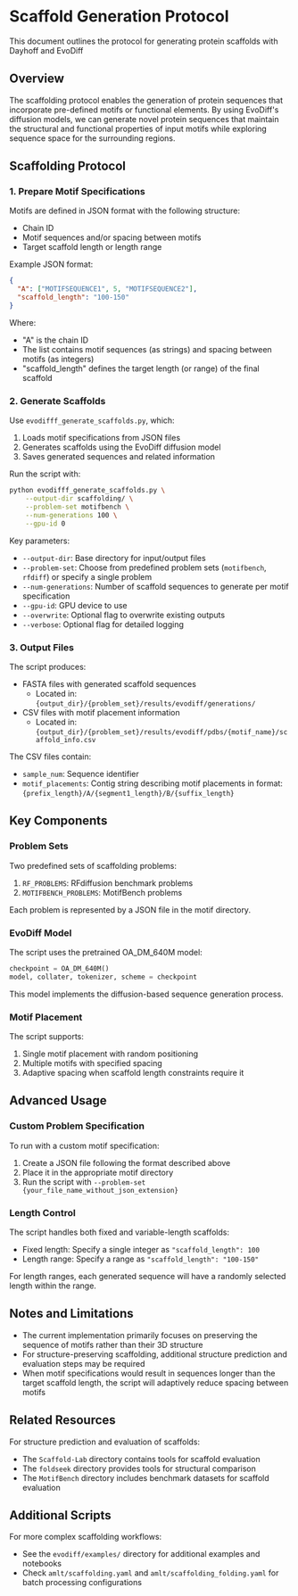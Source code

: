 # Scaffold Generation Protocol
This document outlines the protocol for generating protein scaffolds with Dayhoff and EvoDiff

## Overview

The scaffolding protocol enables the generation of protein sequences that incorporate pre-defined motifs or functional elements. By using EvoDiff's diffusion models, we can generate novel protein sequences that maintain the structural and functional properties of input motifs while exploring sequence space for the surrounding regions.

## Scaffolding Protocol

### 1. Prepare Motif Specifications

Motifs are defined in JSON format with the following structure:
- Chain ID
- Motif sequences and/or spacing between motifs
- Target scaffold length or length range

Example JSON format:
```json
{
  "A": ["MOTIFSEQUENCE1", 5, "MOTIFSEQUENCE2"],
  "scaffold_length": "100-150"
}
```

Where:
- "A" is the chain ID
- The list contains motif sequences (as strings) and spacing between motifs (as integers)
- "scaffold_length" defines the target length (or range) of the final scaffold

### 2. Generate Scaffolds

Use `evodifff_generate_scaffolds.py`, which:
1. Loads motif specifications from JSON files
2. Generates scaffolds using the EvoDiff diffusion model
3. Saves generated sequences and related information

Run the script with:

```bash
python evodifff_generate_scaffolds.py \
    --output-dir scaffolding/ \
    --problem-set motifbench \
    --num-generations 100 \
    --gpu-id 0
```

Key parameters:
- `--output-dir`: Base directory for input/output files
- `--problem-set`: Choose from predefined problem sets (`motifbench`, `rfdiff`) or specify a single problem
- `--num-generations`: Number of scaffold sequences to generate per motif specification
- `--gpu-id`: GPU device to use
- `--overwrite`: Optional flag to overwrite existing outputs
- `--verbose`: Optional flag for detailed logging


### 3. Output Files

The script produces:
- FASTA files with generated scaffold sequences
  - Located in: `{output_dir}/{problem_set}/results/evodiff/generations/`
- CSV files with motif placement information
  - Located in: `{output_dir}/{problem_set}/results/evodiff/pdbs/{motif_name}/scaffold_info.csv`

The CSV files contain:
- `sample_num`: Sequence identifier
- `motif_placements`: Contig string describing motif placements in format: `{prefix_length}/A/{segment1_length}/B/{suffix_length}`

## Key Components

### Problem Sets

Two predefined sets of scaffolding problems:
1. `RF_PROBLEMS`: RFdiffusion benchmark problems
2. `MOTIFBENCH_PROBLEMS`: MotifBench problems

Each problem is represented by a JSON file in the motif directory.

### EvoDiff Model

The script uses the pretrained OA_DM_640M model:
```python
checkpoint = OA_DM_640M()
model, collater, tokenizer, scheme = checkpoint
```

This model implements the diffusion-based sequence generation process.

### Motif Placement

The script supports:
1. Single motif placement with random positioning
2. Multiple motifs with specified spacing
3. Adaptive spacing when scaffold length constraints require it

## Advanced Usage

### Custom Problem Specification

To run with a custom motif specification:
1. Create a JSON file following the format described above
2. Place it in the appropriate motif directory
3. Run the script with `--problem-set {your_file_name_without_json_extension}`

### Length Control

The script handles both fixed and variable-length scaffolds:
- Fixed length: Specify a single integer as `"scaffold_length": 100`
- Length range: Specify a range as `"scaffold_length": "100-150"`

For length ranges, each generated sequence will have a randomly selected length within the range.

## Notes and Limitations

- The current implementation primarily focuses on preserving the sequence of motifs rather than their 3D structure
- For structure-preserving scaffolding, additional structure prediction and evaluation steps may be required
- When motif specifications would result in sequences longer than the target scaffold length, the script will adaptively reduce spacing between motifs

## Related Resources

For structure prediction and evaluation of scaffolds:
- The `Scaffold-Lab` directory contains tools for scaffold evaluation
- The `foldseek` directory provides tools for structural comparison
- The `MotifBench` directory includes benchmark datasets for scaffold evaluation

## Additional Scripts

For more complex scaffolding workflows:
- See the `evodiff/examples/` directory for additional examples and notebooks
- Check `amlt/scaffolding.yaml` and `amlt/scaffolding_folding.yaml` for batch processing configurations